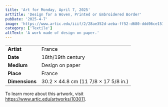 ```yaml
---
title: 'Art for Monday, April 7, 2025'
artTitle: 'Design for a Woven, Printed or Embroidered Border'
pubDate: '2025-4-7'
image: 'https://www.artic.edu/iiif/2/28ae352d-aeba-ff52-d680-ddd06ce15117/full/1686,/0/default.jpg'
category: ['Textile']
altText: 'A work made of design on paper.'
---
```

 
| | | 
|---|---| 
| **Artist** | France| 
| **Date** | 18th/19th century| 
| **Medium** | Design on paper| 
| **Place** | France| 
| **Dimensions** | 30.2 × 44.8 cm (11 7/8 × 17 5/8 in.)| 
 
To learn more about this artwork, visit https://www.artic.edu/artworks/103011. 
<style> table {width: 100%;} </style>